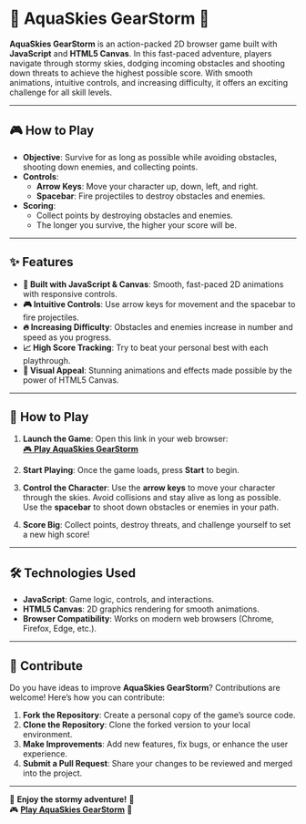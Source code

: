 # 🌌 **AquaSkies GearStorm** 🌌

**AquaSkies GearStorm** is an action-packed 2D browser game built with **JavaScript** and **HTML5 Canvas**. In this fast-paced adventure, players navigate through stormy skies, dodging incoming obstacles and shooting down threats to achieve the highest possible score. With smooth animations, intuitive controls, and increasing difficulty, it offers an exciting challenge for all skill levels.

---

## 🎮 **How to Play**

- **Objective**: Survive for as long as possible while avoiding obstacles, shooting down enemies, and collecting points.  
- **Controls**:  
  - **Arrow Keys**: Move your character up, down, left, and right.  
  - **Spacebar**: Fire projectiles to destroy obstacles and enemies.  
- **Scoring**: 
  - Collect points by destroying obstacles and enemies.  
  - The longer you survive, the higher your score will be.  

---

## ✨ **Features**

- **🎉 Built with JavaScript & Canvas**: Smooth, fast-paced 2D animations with responsive controls.  
- **🎮 Intuitive Controls**: Use arrow keys for movement and the spacebar to fire projectiles.  
- **🔥 Increasing Difficulty**: Obstacles and enemies increase in number and speed as you progress.  
- **📈 High Score Tracking**: Try to beat your personal best with each playthrough.  
- **🌟 Visual Appeal**: Stunning animations and effects made possible by the power of HTML5 Canvas.  

---

## 🚀 **How to Play**

1. **Launch the Game**: Open this link in your web browser:  
   [🎮 **Play AquaSkies GearStorm**](https://ogm2211.github.io/AquaSkies_GearStorm/)

2. **Start Playing**: Once the game loads, press **Start** to begin.  

3. **Control the Character**: Use the **arrow keys** to move your character through the skies. Avoid collisions and stay alive as long as possible. Use the **spacebar** to shoot down obstacles or enemies in your path.  

4. **Score Big**: Collect points, destroy threats, and challenge yourself to set a new high score!  

---

## 🛠️ **Technologies Used**

- **JavaScript**: Game logic, controls, and interactions.  
- **HTML5 Canvas**: 2D graphics rendering for smooth animations.  
- **Browser Compatibility**: Works on modern web browsers (Chrome, Firefox, Edge, etc.).  

---

## 🙌 **Contribute**

Do you have ideas to improve **AquaSkies GearStorm**? Contributions are welcome! Here’s how you can contribute:  
1. **Fork the Repository**: Create a personal copy of the game’s source code.  
2. **Clone the Repository**: Clone the forked version to your local environment.  
3. **Make Improvements**: Add new features, fix bugs, or enhance the user experience.  
4. **Submit a Pull Request**: Share your changes to be reviewed and merged into the project.  

---

🌟 **Enjoy the stormy adventure!** 🌟  
🎮 [**Play AquaSkies GearStorm**](https://ogm2211.github.io/AquaSkies_GearStorm/) 🚀
